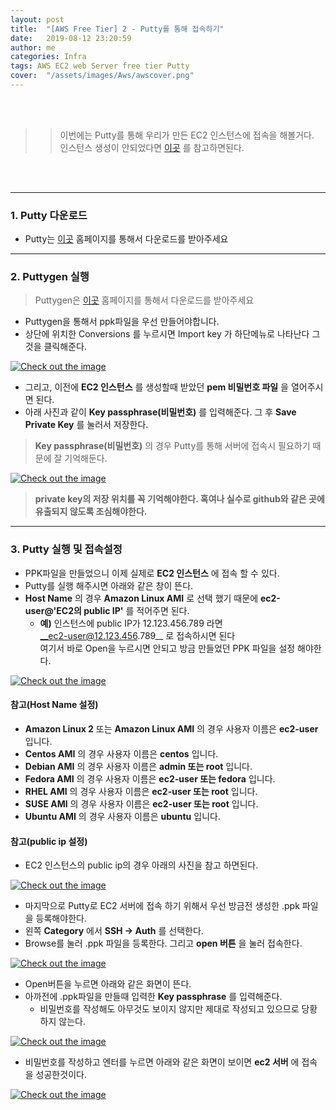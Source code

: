 ```yaml
---
layout: post
title:  "[AWS Free Tier] 2 - Putty를 통해 접속하기"
date:   2019-08-12 23:20:59
author: me
categories: Infra
tags: AWS EC2 web Server free tier Putty
cover:  "/assets/images/Aws/awscover.png"
---
```


<br />
<br />

>> 이번에는 Putty를 통해 우리가 만든 EC2 인스턴스에 접속을 해볼거다. <br>
>> 인스턴스 생성이 안되었다면 <a href="https://doorisopen.github.io/aws/2019/08/11/AWS-freetier-ec2.html">이곳</a> 를 참고하면된다.

<br />
<br />


<hr />


### 1. Putty 다운로드
* Putty는 <a href="https://putty.ko.softonic.com/">이곳</a> 홈페이지를 통해서 다운로드를 받아주세요


<hr />


### 2. Puttygen 실행
> Puttygen은 <a href="https://www.puttygen.com/">이곳</a> 홈페이지를 통해서 다운로드를 받아주세요

* Puttygen을 통해서 ppk파일을 우선 만들어야합니다.
* 상단에 위치한 Conversions 를 누르시면 Import key 가 하단메뉴로 나타난다 그것을 클릭해준다. 
<a href="{{ site.aws_img }}/freetier_putty_1.JPG" data-lightbox="falcon9-large" data-title="Check out the image">
  <img src="{{ site.aws_img }}/freetier_putty_1.JPG" title="Check out the image">
</a>

* 그리고, 이전에 __EC2 인스턴스__ 를 생성할때 받았던 __pem 비밀번호 파일__ 을 열어주시면 된다. 
* 아래 사진과 같이 __Key passphrase(비밀번호)__ 를 입력해준다. 그 후 __Save Private Key__ 를 눌러서 저장한다.

> __Key passphrase(비밀번호)__ 의 경우 Putty를 통해 서버에 접속시 필요하기 때문에 잘 기억해둔다.

<a href="{{ site.aws_img }}/freetier_putty_2.JPG" data-lightbox="falcon9-large" data-title="Check out the image">
  <img src="{{ site.aws_img }}/freetier_putty_2.JPG" title="Check out the image">
</a>

> __private key의 저장 위치를 꼭 기억해야한다. 혹여나 실수로 github와 같은 곳에 유출되지 않도록 조심해야한다.__


<hr />


### 3. Putty 실행 및 접속설정

* PPK파일을 만들었으니 이제 실제로 __EC2 인스턴스__ 에 접속 할 수 있다.
* Putty를 실행 해주시면 아래와 같은 창이 뜬다.
* __Host Name__ 의 경우 __Amazon Linux AMI__ 로 선택 했기 때문에 __ec2-user@'EC2의 public IP'__ 를 적어주면 된다.
  * __예)__
    인스턴스에 public IP가 12.123.456.789 라면<br>
    __ec2-user@12.123.456.789__ 로 접속하시면 된다<br>
    여기서 바로 Open을 누르시면 안되고 방금 만들었던 PPK 파일을 설정 해야한다.
<a href="{{ site.aws_img }}/freetier_putty_3.JPG" data-lightbox="falcon9-large" data-title="Check out the image">
  <img src="{{ site.aws_img }}/freetier_putty_3.JPG" title="Check out the image">
</a>

#### __참고(Host Name 설정)__
* __Amazon Linux 2__ 또는 __Amazon Linux AMI__ 의 경우 사용자 이름은 __ec2-user__ 입니다.
* __Centos AMI__ 의 경우 사용자 이름은 __centos__ 입니다.
* __Debian AMI__ 의 경우 사용자 이름은 __admin 또는 root__ 입니다.
* __Fedora AMI__ 의 경우 사용자 이름은 __ec2-user 또는 fedora__ 입니다.
* __RHEL AMI__ 의 경우 사용자 이름은 __ec2-user 또는 root__ 입니다.
* __SUSE AMI__ 의 경우 사용자 이름은 __ec2-user 또는 root__ 입니다.
* __Ubuntu AMI__ 의 경우 사용자 이름은 __ubuntu__ 입니다.


#### __참고(public ip 설정)__
* EC2 인스턴스의 public ip의 경우 아래의 사진을 참고 하면된다. 
<a href="{{ site.aws_img }}/freetier_putty_3_1.JPG" data-lightbox="falcon9-large" data-title="Check out the image">
  <img src="{{ site.aws_img }}/freetier_putty_3_1.JPG" title="Check out the image">
</a>


* 마지막으로 Putty로 EC2 서버에 접속 하기 위해서 우선 방금전 생성한 .ppk 파일을 등록해야한다.
* 왼쪽 __Category__ 에서 __SSH -> Auth__ 를 선택한다.
* Browse를 눌러 .ppk 파일을 등록한다. 그리고 __open 버튼__ 을 눌러 접속한다.
<a href="{{ site.aws_img }}/freetier_putty_4.JPG" data-lightbox="falcon9-large" data-title="Check out the image">
  <img src="{{ site.aws_img }}/freetier_putty_4.JPG" title="Check out the image">
</a>

* Open버튼을 누르면 아래와 같은 화면이 뜬다. 
* 아까전에 .ppk파일을 만들때 입력한 __Key passphrase__ 를 입력해준다.
  + 비밀번호를 작성해도 아무것도 보이지 않지만 제대로 작성되고 있으므로 당황하지 않는다.
<a href="{{ site.aws_img }}/freetier_putty_5.JPG" data-lightbox="falcon9-large" data-title="Check out the image">
  <img src="{{ site.aws_img }}/freetier_putty_5.JPG" title="Check out the image">
</a>

* 비밀번호를 작성하고 엔터를 누르면 아래와 같은 화면이 보이면 __ec2 서버__ 에 접속을 성공한것이다.
<a href="{{ site.aws_img }}/freetier_putty_6.JPG" data-lightbox="falcon9-large" data-title="Check out the image">
  <img src="{{ site.aws_img }}/freetier_putty_6.JPG" title="Check out the image">
</a>